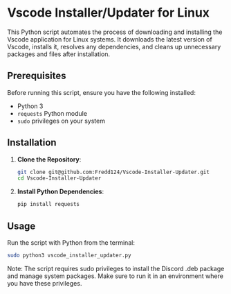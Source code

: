 # Vscode Installer/Updater for Linux

This Python script automates the process of downloading and installing the Vscode application for Linux systems. It downloads the latest version of Vscode, installs it, resolves any dependencies, and cleans up unnecessary packages and files after installation.

## Prerequisites

Before running this script, ensure you have the following installed:
- Python 3
- `requests` Python module
- `sudo` privileges on your system

## Installation

1. **Clone the Repository**:
   ```bash
   git clone git@github.com:Fredd124/Vscode-Installer-Updater.git
   cd Vscode-Installer-Updater
   ```
2. **Install Python Dependencies**:
   ```bash
   pip install requests
   ```
## Usage   
   Run the script with Python from the terminal:
   ```bash
   sudo python3 vscode_installer_updater.py
   ```
   Note: The script requires sudo privileges to install the Discord .deb package and manage system packages. Make sure to run it in an environment where you have these privileges.
